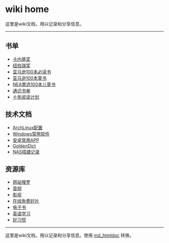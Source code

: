 # wiki home

 这里是wiki文档，用以记录和分享信息。

---

## 书单

- [卡内基奖](content/booklist-卡内基奖.md)
- [纽伯瑞奖](content/booklist-纽伯瑞奖.md)
- [亚马逊100本必读书](content/booklist-亚马逊100本必读书.md)
- [亚马逊100本童书](content/booklist-亚马逊100本童书.md)
- [NEA票选100本儿童书](content/booklist-NEA票选100本儿童书.md)
- [通识书单](content/booklist-通识书单.md)
- [十年阅读计划](content/booklist-十年阅读计划.md)

## 技术文档

- [ArchLinux配置](content/tech-archlinux.md)
- [Windows常用软件](content/tech-Windows软件.md)
- [安卓常用APP](content/tech-安卓APP.md)
- [GoldenDict](content/tech-GoldenDict.md)
- [NAS搭建记录](content/tech-nas.md)

## 资源库

- [网站搜罗](content/res-网站.md)
- [音频](content/res-音频.md)
- [影视](content/res-影视.md)
- [在线免费好片](content/res-免费好电影.md)
- [电子书](content/res-电子书.md)
- [英语学习](content/res-英语学习.md)
- [好习惯](content/res-好习惯.md)

---

 这里是wiki文档，用以记录和分享信息。使用 [md_htmldoc](https://github.com/MatrixManAtYrService/md_htmldoc) 转换。